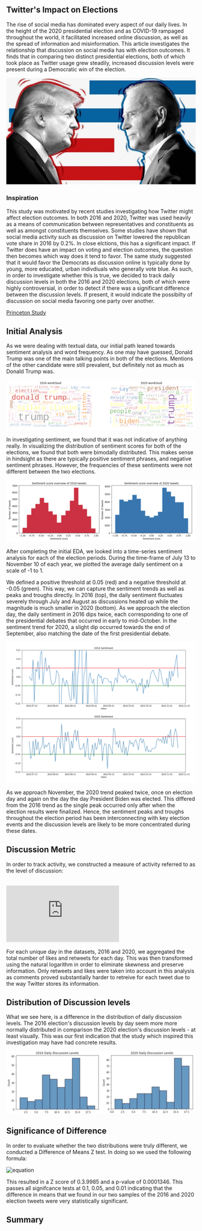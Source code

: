 ## Twitter's Impact on Elections

The rise of social media has dominated every aspect of our daily lives. In the height of the 2020 presidential election and as COVID-19 rampaged throughout the world, it facilitated increased online discussion, as well as the spread of information and misinformation. This article investigates the relationship that discussion on social media has with election outcomes. It finds that in comparing two distinct presidential elections, both of which took place as Twitter usage grew steadily, increased discussion levels were present during a Democratic win of the election.

![Trump_Biden](biden_trump.jpeg)

### Inspiration

This study was motivated by recent studies investigating how Twitter might affect election outcomes. In both 2016 and 2020, Twitter was used heavily as a means of communication between representatives and constituents as well as amongst constituents themselves. Some studies have shown that social media activity such as discussion on Twitter lowered the republican vote share in 2016 by 0.2%. In close elctions, this has a significant impact. If Twitter does have an impact on voting and election outcomes, the question then becomes which way does it tend to favor. The same study suggested that it would favor the Democrats as discussion online is typically done by young, more educated, urban indivdiuals who generally vote blue. As such, in order to investigate whether this is true, we decided to track daily discussion levels in both the 2016 and 2020 elections, both of which were highly controversial, in order to detect if there was a significant difference between the discussion levels. If present, it would indicate the possibilty of discussion on social media favoring one party over another.

[Princeton Study](http://www.princeton.edu/~fujiwara/papers/Social_Media_and_Vote_Outcomes.pdf)

## Initial Analysis

As we were dealing with textual data, our initial path leaned towards sentiment analysis and word frequency. As one may have guessed, Donald Trump was one of the main talking points in both of the elections. Mentions of the other candidate were still prevalent, but definitely not as much as Donald Trump was.

![Wordclouds](wordclouds.png)

In investigating sentiment, we found that it was not indicative of anything really. In visualizing the distribution of sentiment scores for both of the elections, we found that both were bimodally distributed. This makes sense in hindsight as there are typically positive sentiment phrases, and negative sentiment phrases. However, the frequencies of these sentiments were not different between the two elections.

![Sentiment](sentiment_overview.png)

After completing the initial EDA, we looked into a time-series sentiment analysis for each of the election periods. During the time-frame of July 13 to November 10 of each year, we plotted the average daily sentiment on a scale of -1 to 1.

We defined a positive threshold at 0.05 (red) and a negative threshold at -0.05 (green). This way, we can capture the sentiment trends as well as peaks and troughs directly. In  2016 (top), the daily sentiment fluctuates severely through July and August as discussions heated up while the magnitude is much smaller in 2020 (bottom). As we approach the election day, the daily sentiment in 2016 dips twice, each corresponding to one of the presidential debates that occurred in early to mid-October. In the sentiment trend for 2020, a slight dip occurred towards the end of September, also matching the date of the first presidential debate.

![Time_Series](sentiment_time_series.jpeg)

As we approach November, the 2020 trend peaked twice, once on election day and again on the day the day President Biden was elected. This differed from the 2016 trend as the single peak occurred only after when the election results were finalized. Hence, the sentiment peaks and troughs throughout the election period has been interconnecting with key election events and the discussion levels are likely to be more concentrated during these dates.

## Discussion Metric

In order to track activity, we constructed a measure of activity referred to as the level of discussion: <br>
<br>

![equation](https://latex.codecogs.com/gif.latex?d%20%3D%20ln%28rettweets%20&plus;%20likes%20&plus;%201%29)

For each unique day in the datasets, 2016 and 2020, we aggregated the total number of likes and retweets for each day. This was then transformed using the natural logarithm in order to eliminate skewness and preserve information. Only retweets and likes were taken into account in this analysis as comments proved substantially harder to retreive for each tweet due to the way Twitter stores its information.

## Distribution of Discussion levels

What we see here, is a difference in the distribution of daily discussion levels. The 2016 election's discussion levels by day seem more more normally distributed in comparison the 2020 election's discussion levels - at least visually. This was our first indication that the study which inspired this investigation may have had concrete results.

![2016_2020Discussion](disc_2016_2020.jpeg)

## Significance of Difference

In order to evaluate whether the two distributions were truly different, we conducted a Difference of Means Z test. In doing so we used the following formula: <br>

![equation](https://latex.codecogs.com/gif.latex?z&space;=&space;\frac{\mu_1&space;-&space;\mu_2}{\sqrt{\frac{\sigma_1^2}{n_1}&plus;&space;\frac{\sigma_2^2}{n_2}}})

This resulted in a Z score of 0.3.9985 and a p-value of 0.0001346. This passes all signifcance tests at 0.1, 0.05, and 0.01 indicating that the difference in means that we found in our two samples of the 2016 and 2020 election tweets were very statistically significant.

## Summary
